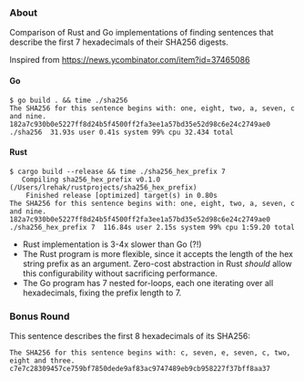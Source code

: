 ### About

Comparison of Rust and Go implementations of finding sentences that describe the first 7 hexadecimals of their SHA256 digests.

Inspired from https://news.ycombinator.com/item?id=37465086
#### Go

```
$ go build . && time ./sha256
The SHA256 for this sentence begins with: one, eight, two, a, seven, c and nine.
182a7c930b0e5227ff8d24b5f4500ff2fa3ee1a57bd35e52d98c6e24c2749ae0
./sha256  31.93s user 0.41s system 99% cpu 32.434 total
```

#### Rust
```
$ cargo build --release && time ./sha256_hex_prefix 7
   Compiling sha256_hex_prefix v0.1.0 (/Users/lrehak/rustprojects/sha256_hex_prefix)
    Finished release [optimized] target(s) in 0.80s
The SHA256 for this sentence begins with: one, eight, two, a, seven, c and nine.
182a7c930b0e5227ff8d24b5f4500ff2fa3ee1a57bd35e52d98c6e24c2749ae0
./sha256_hex_prefix 7  116.84s user 2.15s system 99% cpu 1:59.20 total
```

* Rust implementation is 3-4x slower than Go (?!)
* The Rust program is more flexible, since it accepts the length of the hex string prefix as an argument. Zero-cost abstraction in Rust _should_ allow this configurability without sacrificing performance. 
* The Go program has 7 nested for-loops, each one iterating over all hexadecimals, fixing the prefix length to 7. 


### Bonus Round
This sentence describes the first 8 hexadecimals of its SHA256:
```
The SHA256 for this sentence begins with: c, seven, e, seven, c, two, eight and three.
c7e7c28309457ce759bf7850dede9af83ac9747489eb9cb958227f37bff8aa37
```